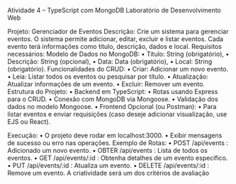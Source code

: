 Atividade 4 – TypeScript com MongoDB
Laboratório de Desenvolvimento Web

Projeto: Gerenciador de Eventos
Descrição: Crie um sistema para gerenciar eventos. O sistema permite adicionar, editar, excluir e listar 
eventos. Cada evento terá informações como título, descrição, dados e local.
Requisitos necessários:
Modelo de Dados no MongoDB:
• Título: String (obrigatório),
• Descrição: String (opcional),
• Data: Data (obrigatório),
• Local: String (obrigatório).
Funcionalidades do CRUD:
• Criar: Adicionar um novo evento.
• Leia: Listar todos os eventos ou pesquisar por título.
• Atualização: Atualizar informações de um evento.
• Excluir: Remover um evento.
Estrutura do Projeto:
• Backend em TypeScript:
• Rotas usando Express para o CRUD.
• Conexão com MongoDB via Mongoose.
• Validação dos dados no modelo Mongoose.
• Frontend Opcional (ou Postman):
• Para listar eventos e enviar requisições (caso deseje adicionar visualização, use EJS ou React).

Execução:
• O projeto deve rodar em localhost:3000.
• Exibir mensagens de sucesso ou erro nas operações.
Exemplo de Rotas:
• POST /api/events : Adicionado um novo evento.
• OBTER /api/events : Lista de todos os eventos.
• GET /api/events/:id : Obtenha detalhes de um evento específico.
• PUT /api/events/:id : Atualiza um evento.
• DELETE /api/events/:id : Remove um evento.
A criatividade será um dos critérios de avaliação